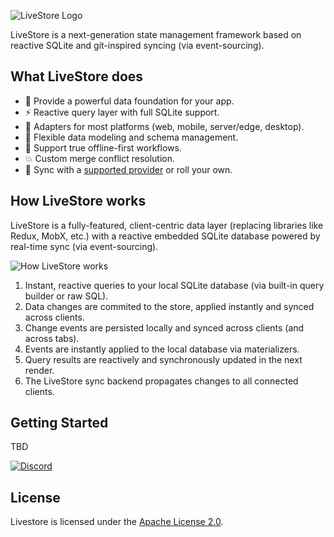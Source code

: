 ![LiveStore Logo](https://share.cleanshot.com/NrN10xL9+)

LiveStore is a next-generation state management framework based on reactive SQLite and git-inspired syncing (via event-sourcing).

## What LiveStore does

- 🏰 Provide a powerful data foundation for your app.
- ⚡ Reactive query layer with full SQLite support.
- 🔌 Adapters for most platforms (web, mobile, server/edge, desktop).
- 📐 Flexible data modeling and schema management.
- 📵 Support true offline-first workflows.
- 💥 Custom merge conflict resolution.
- 🔄 Sync with a [supported provider](https://docs.livestore.dev/reference/syncing/sync-provider/cloudflare/) or roll your own.

## How LiveStore works

LiveStore is a fully-featured, client-centric data layer (replacing libraries like Redux, MobX, etc.) with a reactive embedded SQLite database powered by real-time sync (via event-sourcing).

![How LiveStore works](https://share.cleanshot.com/j1h8Z1P5+)

1. Instant, reactive queries to your local SQLite database (via built-in query builder or raw SQL).
2. Data changes are commited to the store, applied instantly and synced across clients.
3. Change events are persisted locally and synced across clients (and across tabs).
4. Events are instantly applied to the local database via materializers.
5. Query results are reactively and synchronously updated in the next render.
6. The LiveStore sync backend propagates changes to all connected clients.

## Getting Started

TBD


[![Discord](https://img.shields.io/badge/Discord-%235865F2.svg?style=for-the-badge&logo=discord&logoColor=white)](https://discord.gg/RbMcjUAPd7)

## License

Livestore is licensed under the [Apache License 2.0](https://www.apache.org/licenses/LICENSE-2.0).
